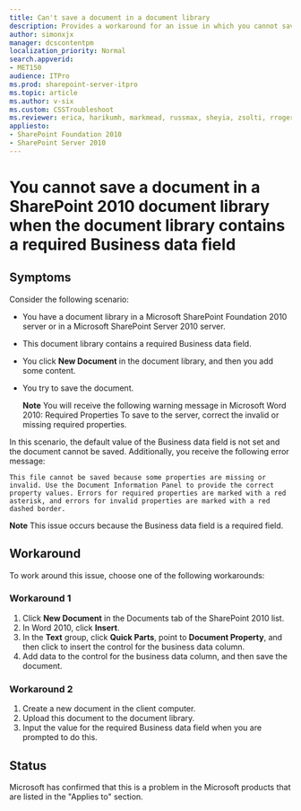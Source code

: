 ```yaml
---
title: Can't save a document in a document library
description: Provides a workaround for an issue in which you cannot save a document in a SharePoint 2010 document library. This issue occurs when a document library contains a required Business data field.
author: simonxjx
manager: dcscontentpm
localization_priority: Normal
search.appverid: 
- MET150
audience: ITPro
ms.prod: sharepoint-server-itpro
ms.topic: article
ms.author: v-six
ms.custom: CSSTroubleshoot
ms.reviewer: erica, harikumh, markmead, russmax, sheyia, zsolti, rrogers, christwe, darinr, majoshi, sridhara, rrogers
appliesto:
- SharePoint Foundation 2010
- SharePoint Server 2010
---
```


# You cannot save a document in a SharePoint 2010 document library when the document library contains a required Business data field

## Symptoms

Consider the following scenario: 

- You have a document library in a Microsoft SharePoint Foundation 2010 server or in a Microsoft SharePoint Server 2010 server.
- This document library contains a required Business data field.
- You click **New Document** in the document library, and then you add some content.   
- You try to save the document. 

   **Note** You will receive the following warning message in Microsoft Word 2010:
Required Properties To save to the server, correct the invalid or missing required properties.

In this scenario, the default value of the Business data field is not set and the document cannot be saved. Additionally, you receive the following error message:

```adoc
This file cannot be saved because some properties are missing or invalid. Use the Document Information Panel to provide the correct property values. Errors for required properties are marked with a red asterisk, and errors for invalid properties are marked with a red dashed border.
```

**Note** This issue occurs because the Business data field is a required field.

## Workaround

To work around this issue, choose one of the following workarounds:

### Workaround 1

1. Click **New Document** in the Documents tab of the SharePoint 2010 list.   
2. In Word 2010, click **Insert**.   
3. In the **Text** group, click **Quick Parts**, point to **Document Property**, and then click to insert the control for the business data column.
4. Add data to the control for the business data column, and then save the document.

### Workaround 2

1. Create a new document in the client computer.
2. Upload this document to the document library.
3. Input the value for the required Business data field when you are prompted to do this.

## Status

Microsoft has confirmed that this is a problem in the Microsoft products that are listed in the "Applies to" section.
